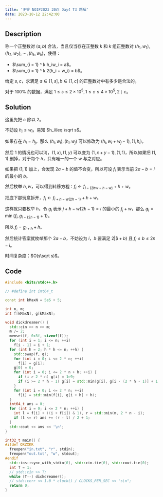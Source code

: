 ```yaml
---
title: '正睿 NOIP2023 20连 Day4 T3 题解'
date: 2023-10-12 22:42:00
---
```


## Description

称一个正整数对 $(a, b)$ 合法，当且仅当存在正整数 $k$ 和 $k$ 组正整数对 $(h_1, w_1), (h_2, w_2), \cdots, (h_k, w_k)$，使得：

- $\sum_{i = 1} ^ k h_iw_i = a$。
- $\sum_{i = 1} ^ k 2(h_i + w_i) = b$。

给定 $s, c$，求满足 $a \in [1, s], b \in [1, c]$ 的正整数对中有多少是合法的。

对于 $100\%$ 的数据，满足 $1 \le s \le 2 \times 10^5, 1 \le c \le 4 \times 10^5, 2 \mid c$。

## Solution

这里先把 $c$ 除以 $2$。

不妨设 $h_i\leq w_i$，易知 $h_i\leq \sqrt s$。

如果存在 $h_i=h_j$，那么 $(h_i,w_i),(h_i,w_j)$ 可以修改为 $(h_i,w_i+w_j-1),(1,h_i)$。

然后 $1$ 的情况也可以消，$(1,x),(1,y)$ 可以变为 $(1,x+y-1),(1,1)$，所以如果把 $(1,1)$ 删掉，对于每个 $h$，只有唯一的一个 $w$ 与之对应。

如果把 $(1,1)$ 加上，会发现 $2a-b$ 的值不会变，所以可设 $f_i$ 表示当前 $2a-b=i$ 的最小的 $b$。

然后枚举 $h,w$，可以得到转移方程：$f_i\leftarrow f_{i-(2hw-h-w)}+h+w$。

把底下那玩意拆开，$f_i\leftarrow f_{i+h-w(2h-1)}+h+w$。

这样就只要枚举 $h$，令 $g_i$ 表示 $j+h-w(2h-1)=i$ 的最小的 $f_j+w$，那么 $g_i=\min\{f_i,g_{i-(2h-1)}+1\}$。

所以 $f_i=g_{i+h}+h$。

然后统计答案就枚举那个 $2a-b$，不妨设为 $i$，$b$ 要满足 $2|(i+b)$ 且 $f_i\leq b\leq 2n-i$。

时间复杂度：$O(s\sqrt s)$。

## Code

```cpp
#include <bits/stdc++.h>

// #define int int64_t

const int kMaxN = 5e5 + 5;

int n, m;
int f[kMaxN], g[kMaxN];

void dickdreamer() {
  std::cin >> n >> m;
  m /= 2;
  memset(f, 0x3f, sizeof(f));
  for (int i = 1; i <= n; ++i)
    f[i - 1] = i + 1;
  for (int h = 2; h * h <= n; ++h) {
    std::swap(f, g);
    for (int i = 0; i <= 2 * n; ++i)
      f[i] = g[i];
    g[0] = 0;
    for (int i = 0; i <= 2 * n + h; ++i) {
      if (i > 2 * n) g[i] = 1e9;
      if (i >= 2 * h - 1) g[i] = std::min(g[i], g[i - (2 * h - 1)] + 1);
    }
    for (int i = 0; i <= 2 * n; ++i)
      f[i] = std::min(f[i], g[i + h] + h);
  }
  int64_t ans = 0;
  for (int i = 0; i <= 2 * n; ++i) {
    int l = f[i] + ((i + f[i]) & 1), r = std::min(m, 2 * n - i);
    if (l <= r) ans += (r - l) / 2 + 1;
  }
  std::cout << ans << '\n';
}

int32_t main() {
#ifdef ORZXKR
  freopen("in.txt", "r", stdin);
  freopen("out.txt", "w", stdout);
#endif
  std::ios::sync_with_stdio(0), std::cin.tie(0), std::cout.tie(0);
  int T = 1;
  // std::cin >> T;
  while (T--) dickdreamer();
  // std::cerr << 1.0 * clock() / CLOCKS_PER_SEC << "s\n";
  return 0;
}
```